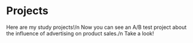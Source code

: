 # Projects
Here are my study projects!/n
Now you can see an A/B test project about the influence of advertising on product sales./n
Take a look!
